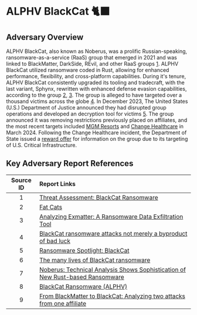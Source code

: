 # ALPHV BlackCat :cat2:&zwj;:black_large_square:

## Adversary Overview

ALPHV BlackCat, also known as Noberus, was a prolific Russian-speaking, ransomware-as-a-service (RaaS) group that emerged in 2021 and was linked to BlackMatter, DarkSide, REvil, and other RaaS groups [1](https://www.ic3.gov/Media/News/2022/220420.pdf). ALPHV BlackCat utilized ransomware coded in Rust, allowing for enhanced performance, flexibility, and cross-platform capabilities. During it's tenure, ALPHV BlackCat consistently upgraded its tooling and tradecraft, with the last variant, Sphynx, rewritten with enhanced defense evasion capabilities, according to the group [2](https://twitter.com/vxunderground/status/1649094229413761030), [3](https://aspr.hhs.gov/cyber/Documents/stopransomware-508.pdf). The group is alleged to have targeted over a thousand victims across the globe [4](https://www.state.gov/reward-for-information-alphv-blackcat-ransomware-as-a-service/).  In December 2023, The United States (U.S.) Department of Justice announced they had disrupted group operations and developed an decryption tool for victims [5](https://www.justice.gov/opa/pr/justice-department-disrupts-prolific-alphvblackcat-ransomware-variant). The group announced it was removing restrictions previously placed on affiliates, and the most recent targets included [MGM Resorts](https://blog.morphisec.com/mgm-resorts-alphv-spider-ransomware-attack) and [Change Healthcare](https://www.reuters.com/technology/cybersecurity/cyber-security-outage-change-healthcare-continues-sixth-straight-day-2024-02-26/) in March 2024. Following the Change Healthcare incident, the Department of State issued a [reward offer](https://www.state.gov/rewards-for-justice-reward-offer-for-information-on-alphv-blackcat-linked-cyber-actors-targeting-u-s-critical-infrastructure/) for information on the group due to its targeting of U.S. Critical Infrastructure.

## Key Adversary Report References

Source ID | Report Links
|:---:|:---|
|1| [Threat Assessment: BlackCat Ransomware](https://unit42.paloaltonetworks.com/blackcat-ransomware/)|
|2|[Fat Cats](https://www.group-ib.com/blog/blackcat/)|
|3|[Analyzing Exmatter: A Ransomware Data Exfiltration Tool](https://www.kroll.com/en/insights/publications/cyber/analyzing-exmatter-ransomware-data-exfiltration-tool)|
|4|[BlackCat ransomware attacks not merely a byproduct of bad luck](https://news.sophos.com/en-us/2022/07/14/blackcat-ransomware-attacks-not-merely-a-byproduct-of-bad-luck/)|
|5|[Ransomware Spotlight: BlackCat](https://www.trendmicro.com/vinfo/us/security/news/ransomware-spotlight/ransomware-spotlight-blackcat)|
|6|[The many lives of BlackCat ransomware](https://www.microsoft.com/en-us/security/blog/2022/06/13/the-many-lives-of-blackcat-ransomware/)|
|7|[Noberus: Technical Analysis Shows Sophistication of New Rust-based Ransomware](https://symantec-enterprise-blogs.security.com/blogs/threat-intelligence/noberus-blackcat-alphv-rust-ransomware)|
|8|[BlackCat Ransomware (ALPHV)](https://www.varonis.com/blog/blackcat-ransomware)|
|9|[From BlackMatter to BlackCat: Analyzing two attacks from one affiliate](https://blog.talosintelligence.com/from-blackmatter-to-blackcat-analyzing/)|
